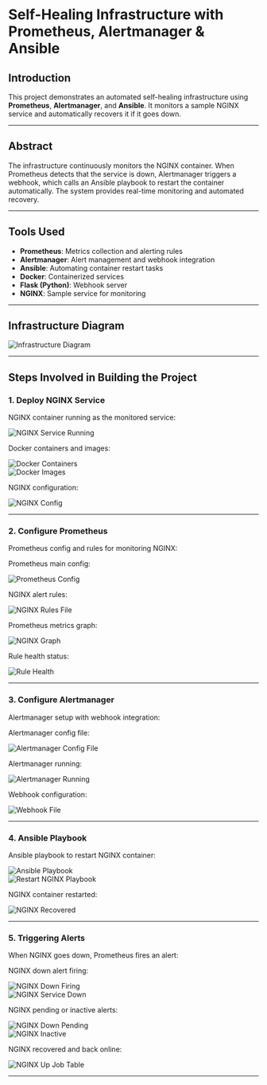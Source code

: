 # Self-Healing Infrastructure with Prometheus, Alertmanager & Ansible

## Introduction
This project demonstrates an automated self-healing infrastructure using **Prometheus**, **Alertmanager**, and **Ansible**. It monitors a sample NGINX service and automatically recovers it if it goes down.

---

## Abstract
The infrastructure continuously monitors the NGINX container. When Prometheus detects that the service is down, Alertmanager triggers a webhook, which calls an Ansible playbook to restart the container automatically. The system provides real-time monitoring and automated recovery.

---

## Tools Used
- **Prometheus**: Metrics collection and alerting rules  
- **Alertmanager**: Alert management and webhook integration  
- **Ansible**: Automating container restart tasks  
- **Docker**: Containerized services  
- **Flask (Python)**: Webhook server  
- **NGINX**: Sample service for monitoring  

---

## Infrastructure Diagram
![Infrastructure Diagram](infrastructure.png)

---

## Steps Involved in Building the Project

### 1. Deploy NGINX Service
NGINX container running as the monitored service:

![NGINX Service Running](screenshots/nginx-service.png)

Docker containers and images:

![Docker Containers](screenshots/dockercontainers.png)  
![Docker Images](screenshots/dockerimages.png)

NGINX configuration:

![NGINX Config](screenshots/nginxconfg.png)

---

### 2. Configure Prometheus
Prometheus config and rules for monitoring NGINX:

Prometheus main config:

![Prometheus Config](screenshots/prometheusfile.png)

NGINX alert rules:

![NGINX Rules File](screenshots/nginxrulesfile.png)

Prometheus metrics graph:

![NGINX Graph](screenshots/nginxgraph.png)

Rule health status:

![Rule Health](screenshots/rulehealth.png)

---

### 3. Configure Alertmanager
Alertmanager setup with webhook integration:

Alertmanager config file:

![Alertmanager Config File](screenshots/alertmanagerfile.png)

Alertmanager running:

![Alertmanager Running](screenshots/alertmanager.png)

Webhook configuration:

![Webhook File](screenshots/webhookfile.png)

---

### 4. Ansible Playbook
Ansible playbook to restart NGINX container:

![Ansible Playbook](screenshots/ansibleplaybook.png)  
![Restart NGINX Playbook](screenshots/restartnginxfile.png)

NGINX container restarted:

![NGINX Recovered](screenshots/nginxrestarted.png)

---

### 5. Triggering Alerts
When NGINX goes down, Prometheus fires an alert:

NGINX down alert firing:

![NGINX Down Firing](screenshots/nginxdownfiring.png)  
![NGINX Service Down](screenshots/nginx-service-down.png)

NGINX pending or inactive alerts:

![NGINX Down Pending](screenshots/nginxdownpending.png)  
![NGINX Inactive](screenshots/alertinactive.png)

NGINX recovered and back online:

![NGINX Up Job Table](screenshots/nginxupjob-table.png)

---
